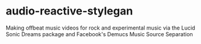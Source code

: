 # audio-reactive-stylegan
Making offbeat music videos for rock and experimental music via the Lucid Sonic Dreams package and Facebook's Demucs Music Source Separation 
